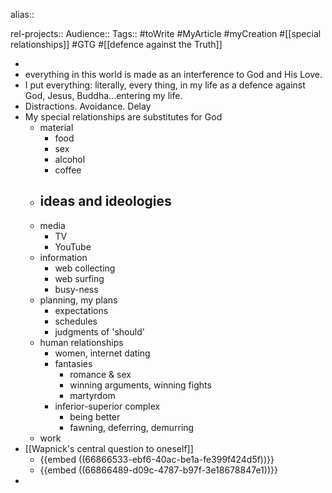 alias::


rel-projects::
Audience::
Tags:: #toWrite #MyArticle #myCreation #[[special relationships]] #GTG #[[defence against the Truth]]

-
- everything in this world is made as an interference to God and His Love.
- I put everything: literally, every thing, in my life as a defence against God, Jesus, Buddha...entering my life.
- Distractions. Avoidance. Delay
- My special relationships are substitutes for God
	- material
		- food
		- sex
		- alcohol
		- coffee
	- ideas and ideologies
		-
	- media
		- TV
		- YouTube
	- information
		- web collecting
		- web surfing
		- busy-ness
	- planning, my plans
		- expectations
		- schedules
		- judgments of 'should'
	- human relationships
		- women, internet dating
		- fantasies
			- romance & sex
			- winning arguments, winning fights
			- martyrdom
		- inferior-superior complex
			- being better
			- fawning, deferring, demurring
	- work
- [[Wapnick's central question to oneself]]
	- {{embed ((66866533-ebf6-40ac-be1a-fe399f424d5f))}}
	- {{embed ((66866489-d09c-4787-b97f-3e18678847e1))}}
-

